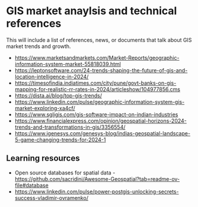# GIS market anaylsis and technical references 
This will include a list of references, news, or documents that talk about GIS market trends and growth.

- https://www.marketsandmarkets.com/Market-Reports/geographic-information-system-market-55818039.html
- https://leptonsoftware.com/24-trends-shaping-the-future-of-gis-and-location-intelligence-in-2024/
- https://timesofindia.indiatimes.com/city/pune/govt-banks-on-gis-mapping-for-realistic-rr-rates-in-2024/articleshow/104977856.cms
- https://dista.ai/blog/top-gis-trends/
- https://www.linkedin.com/pulse/geographic-information-system-gis-market-exploring-xa4cf/
- https://www.sgligis.com/gis-software-impact-on-indian-industries
- https://www.financialexpress.com/opinion/geospatial-horizons-2024-trends-and-transformations-in-gis/3356554/
- https://www.igenesys.com/genesys-blog/indias-geospatial-landscape-5-game-changing-trends-for-2024-1


## Learning resources
- Open source databases for spatial data - https://github.com/sacridini/Awesome-Geospatial?tab=readme-ov-file#database
- https://www.linkedin.com/pulse/power-postgis-unlocking-secrets-success-vladimir-ovramenko/
